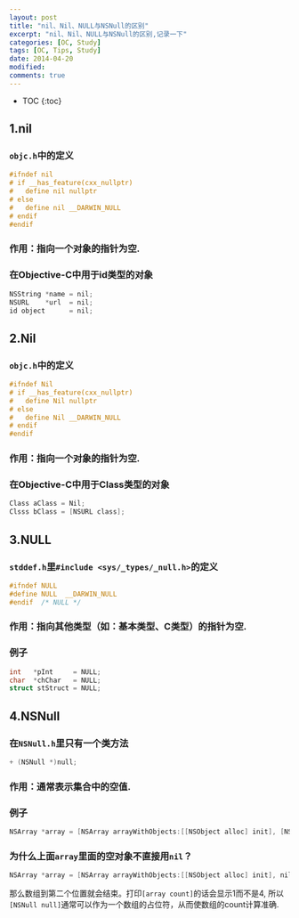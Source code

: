 ```yaml
---
layout: post
title: "nil、Nil、NULL与NSNull的区别"
excerpt: "nil、Nil、NULL与NSNull的区别,记录一下"
categories: [OC, Study]
tags: [OC, Tips, Study]
date: 2014-04-20 
modified: 
comments: true
---
```


* TOC
{:toc}

## 1.nil

### `objc.h`中的定义

```objective-c
#ifndef nil
# if __has_feature(cxx_nullptr)
#   define nil nullptr
# else
#   define nil __DARWIN_NULL
# endif
#endif
```

### 作用：指向一个对象的指针为空.

### 在Objective-C中用于id类型的对象

```objective-c
NSString *name = nil;
NSURL    *url  = nil;
id object      = nil;
```

## 2.Nil

### `objc.h`中的定义

```objective-c
#ifndef Nil
# if __has_feature(cxx_nullptr)
#   define Nil nullptr
# else
#   define Nil __DARWIN_NULL
# endif
#endif
```

### 作用：指向一个对象的指针为空.

### 在Objective-C中用于Class类型的对象

```objective-c
Class aClass = Nil;
Clsss bClass = [NSURL class];
```

## 3.NULL

### `stddef.h`里`#include <sys/_types/_null.h>`的定义

```objective-c
#ifndef NULL 
#define NULL  __DARWIN_NULL
#endif  /* NULL */
```

### 作用：指向其他类型（如：基本类型、C类型）的指针为空.

### 例子

```objective-c
int   *pInt     = NULL;
char  *chChar   = NULL;
struct stStruct = NULL;
```

## 4.NSNull

### 在`NSNull.h`里只有一个类方法

```objective-c
+ (NSNull *)null;
```

### 作用：通常表示集合中的空值.

### 例子

```objective-c
NSArray *array = [NSArray arrayWithObjects:[[NSObject alloc] init], [NSNull null], [[NSObject alloc] init], [[NSObject alloc] init], nil];
```

### 为什么上面`array`里面的空对象不直接用`nil`？

```objective-c
NSArray *array = [NSArray arrayWithObjects:[[NSObject alloc] init], nil,  [[NSObject alloc] init], [[NSObject alloc] init], nil];
```

那么数组到第二个位置就会结束。打印`[array count]`的话会显示1而不是4,
所以`[NSNull null]`通常可以作为一个数组的占位符，从而使数组的count计算准确.